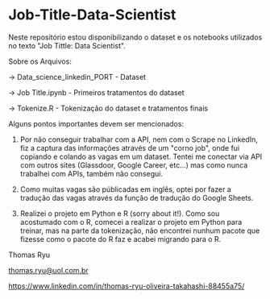 # Job-Title-Data-Scientist
Neste repositório estou disponibilizando o dataset e os notebooks utilizados no texto "Job Tittle: Data Scientist".

Sobre os Arquivos:

-> Data_science_linkedin_PORT - Dataset

-> Job Title.ipynb - Primeiros tratamentos do dataset

-> Tokenize.R - Tokenização do dataset e tratamentos finais

Alguns pontos importantes devem ser mencionados:

1) Por não conseguir trabalhar com a API, nem com o Scrape no LinkedIn, fiz a captura das informações através de um "corno job", onde fui copiando e colando as vagas em um dataset. Tentei me conectar via API com outros sites (Glassdoor, Google Career, etc...) mas como nunca trabalhei com APIs, também não consegui.

2) Como muitas vagas são públicadas em inglês, optei por fazer a tradução das vagas através da função de tradução do Google Sheets.

3) Realizei o projeto em Python e R (sorry about it!). Como sou acostumado com o R, comecei a realizar o projeto em Python para treinar, mas na parte da tokenização, não encontrei nunhum pacote que fizesse como o pacote do R faz e acabei migrando para o R.


Thomas Ryu

<thomas.ryu@uol.com.br>

<https://www.linkedin.com/in/thomas-ryu-oliveira-takahashi-88455a75/>
